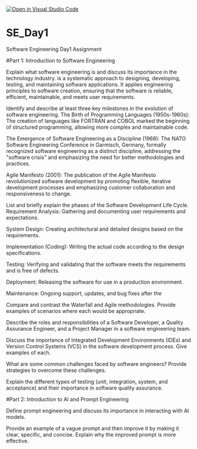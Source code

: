 [![Open in Visual Studio Code](https://classroom.github.com/assets/open-in-vscode-2e0aaae1b6195c2367325f4f02e2d04e9abb55f0b24a779b69b11b9e10269abc.svg)](https://classroom.github.com/online_ide?assignment_repo_id=18419615&assignment_repo_type=AssignmentRepo)
# SE_Day1
Software Engineering Day1 Assignment

#Part 1: Introduction to Software Engineering

Explain what software engineering is and discuss its importance in the technology industry.
is a systematic approach to designing, developing, testing, and maintaining software applications. It applies engineering principles to software creation, ensuring that the software is reliable, efficient, maintainable, and meets user requirements.

Identify and describe at least three key milestones in the evolution of software engineering.
The Birth of Programming Languages (1950s-1960s): The creation of languages like FORTRAN and COBOL marked the beginning of structured programming, allowing more complex and maintainable code.

The Emergence of Software Engineering as a Discipline (1968): The NATO Software Engineering Conference in Garmisch, Germany, formally recognized software engineering as a distinct discipline, addressing the "software crisis" and emphasizing the need for better methodologies and practices.

Agile Manifesto (2001): The publication of the Agile Manifesto revolutionized software development by promoting flexible, iterative development processes and emphasizing customer collaboration and responsiveness to change.

List and briefly explain the phases of the Software Development Life Cycle.
Requirement Analysis: Gathering and documenting user requirements and expectations.

System Design: Creating architectural and detailed designs based on the requirements.

Implementation (Coding): Writing the actual code according to the design specifications.

Testing: Verifying and validating that the software meets the requirements and is free of defects.

Deployment: Releasing the software for use in a production environment.

Maintenance: Ongoing support, updates, and bug fixes after the

Compare and contrast the Waterfall and Agile methodologies. Provide examples of scenarios where each would be appropriate.


Describe the roles and responsibilities of a Software Developer, a Quality Assurance Engineer, and a Project Manager in a software engineering team.


Discuss the importance of Integrated Development Environments (IDEs) and Version Control Systems (VCS) in the software development process. Give examples of each.




What are some common challenges faced by software engineers? Provide strategies to overcome these challenges.


Explain the different types of testing (unit, integration, system, and acceptance) and their importance in software quality assurance.


#Part 2: Introduction to AI and Prompt Engineering


Define prompt engineering and discuss its importance in interacting with AI models.


Provide an example of a vague prompt and then improve it by making it clear, specific, and concise. Explain why the improved prompt is more effective.
